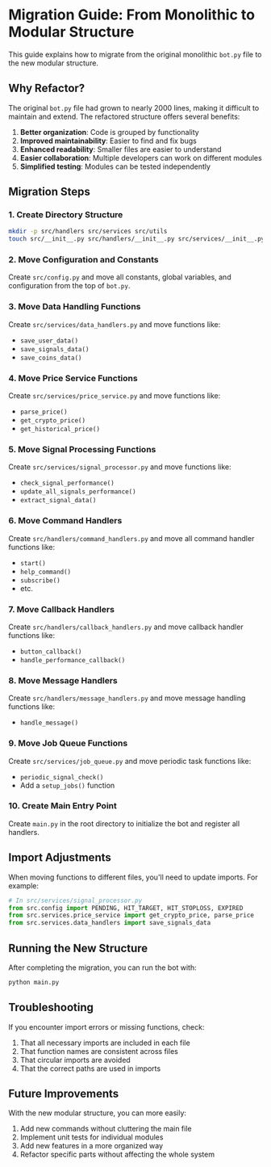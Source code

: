 # Migration Guide: From Monolithic to Modular Structure

This guide explains how to migrate from the original monolithic `bot.py` file to the new modular structure.

## Why Refactor?

The original `bot.py` file had grown to nearly 2000 lines, making it difficult to maintain and extend. The refactored structure offers several benefits:

1. **Better organization**: Code is grouped by functionality
2. **Improved maintainability**: Easier to find and fix bugs
3. **Enhanced readability**: Smaller files are easier to understand
4. **Easier collaboration**: Multiple developers can work on different modules
5. **Simplified testing**: Modules can be tested independently

## Migration Steps

### 1. Create Directory Structure

```bash
mkdir -p src/handlers src/services src/utils
touch src/__init__.py src/handlers/__init__.py src/services/__init__.py src/utils/__init__.py
```

### 2. Move Configuration and Constants

Create `src/config.py` and move all constants, global variables, and configuration from the top of `bot.py`.

### 3. Move Data Handling Functions

Create `src/services/data_handlers.py` and move functions like:
- `save_user_data()`
- `save_signals_data()`
- `save_coins_data()`

### 4. Move Price Service Functions

Create `src/services/price_service.py` and move functions like:
- `parse_price()`
- `get_crypto_price()`
- `get_historical_price()`

### 5. Move Signal Processing Functions

Create `src/services/signal_processor.py` and move functions like:
- `check_signal_performance()`
- `update_all_signals_performance()`
- `extract_signal_data()`

### 6. Move Command Handlers

Create `src/handlers/command_handlers.py` and move all command handler functions like:
- `start()`
- `help_command()`
- `subscribe()`
- etc.

### 7. Move Callback Handlers

Create `src/handlers/callback_handlers.py` and move callback handler functions like:
- `button_callback()`
- `handle_performance_callback()`

### 8. Move Message Handlers

Create `src/handlers/message_handlers.py` and move message handling functions like:
- `handle_message()`

### 9. Move Job Queue Functions

Create `src/services/job_queue.py` and move periodic task functions like:
- `periodic_signal_check()`
- Add a `setup_jobs()` function

### 10. Create Main Entry Point

Create `main.py` in the root directory to initialize the bot and register all handlers.

## Import Adjustments

When moving functions to different files, you'll need to update imports. For example:

```python
# In src/services/signal_processor.py
from src.config import PENDING, HIT_TARGET, HIT_STOPLOSS, EXPIRED
from src.services.price_service import get_crypto_price, parse_price
from src.services.data_handlers import save_signals_data
```

## Running the New Structure

After completing the migration, you can run the bot with:

```bash
python main.py
```

## Troubleshooting

If you encounter import errors or missing functions, check:

1. That all necessary imports are included in each file
2. That function names are consistent across files
3. That circular imports are avoided
4. That the correct paths are used in imports

## Future Improvements

With the new modular structure, you can more easily:

1. Add new commands without cluttering the main file
2. Implement unit tests for individual modules
3. Add new features in a more organized way
4. Refactor specific parts without affecting the whole system 